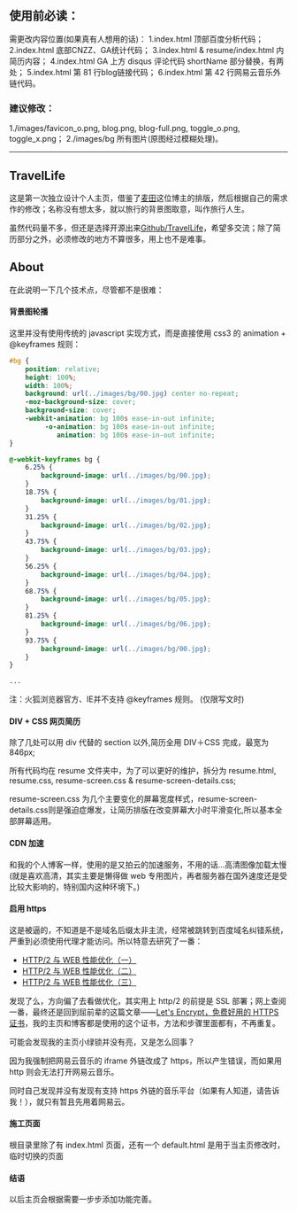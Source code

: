 ## 使用前必读：
需更改内容位置(如果真有人想用的话)：
1.index.html 顶部百度分析代码；
2.index.html 底部CNZZ、GA统计代码；
3.index.html & resume/index.html 内简历内容；
4.index.html GA 上方 disqus 评论代码 shortName 部分替换，有两处；
5.index.html 第 81 行blog链接代码；
6.index.html 第 42 行网易云音乐外链代码。

### 建议修改：
1./images/favicon_o.png, blog.png, blog-full.png, toggle_o.png, toggle_x.png；
2./images/bg 所有图片(原图经过模糊处理)。

---

## TravelLife

这是第一次独立设计个人主页，借鉴了[麦田](http://itmyhome.com)这位博主的排版，然后根据自己的需求作的修改；名称没有想太多，就以旅行的背景图取意，叫作旅行人生。

虽然代码量不多，但还是选择开源出来[Github/TravelLife]()，希望多交流；除了简历部分之外，必须修改的地方不算很多，用上也不是难事。

## About

在此说明一下几个技术点，尽管都不是很难：

#### 背景图轮播

这里并没有使用传统的 javascript 实现方式，而是直接使用 css3 的 animation + @keyframes 规则：


```css 
#bg {
	position: relative;
	height: 100%;
	width: 100%;
	background: url(../images/bg/00.jpg) center no-repeat;
	-moz-background-size: cover;
	background-size: cover;
	-webkit-animation: bg 100s ease-in-out infinite;
	     -o-animation: bg 100s ease-in-out infinite;
	        animation: bg 100s ease-in-out infinite;
}

@-webkit-keyframes bg {
	6.25% {
		background-image: url(../images/bg/00.jpg);
	}
	18.75% {
		background-image: url(../images/bg/01.jpg);
	}
	31.25% {
		background-image: url(../images/bg/02.jpg);
	}
	43.75% {
		background-image: url(../images/bg/03.jpg);
	}
	56.25% {
		background-image: url(../images/bg/04.jpg);
	}
	68.75% {
		background-image: url(../images/bg/05.jpg);
	}
	81.25% {
		background-image: url(../images/bg/06.jpg);
	}
	93.75% {
		background-image: url(../images/bg/00.jpg);
	}
}

...

```

注：火狐浏览器官方、IE并不支持 @keyframes 规则。 (仅限写文时)

#### DIV + CSS 网页简历

除了几处可以用 div 代替的 section 以外,简历全用 DIV＋CSS 完成，最宽为 846px;

所有代码均在 resume 文件夹中，为了可以更好的维护，拆分为 resume.html, resume.css, resume-screen.css & resume-screen-details.css;

resume-screen.css 为几个主要变化的屏幕宽度样式，resume-screen-details.css则是强迫症爆发，让简历排版在改变屏幕大小时平滑变化,所以基本全部屏幕适用。

#### CDN 加速

和我的个人博客一样，使用的是又拍云的加速服务，不用的话...高清图像加载太慢(就是喜欢高清，其实主要是懒得做 web 专用图片，再者服务器在国外速度还是受比较大影响的，特别国内这种环境下。)

#### 启用 https 

这是被逼的，不知道是不是域名后缀太非主流，经常被跳转到百度域名纠错系统，严重到必须使用代理才能访问。所以特意去研究了一番：

* [HTTP/2 与 WEB 性能优化（一）](https://imququ.com/post/http2-and-wpo-1.html)
* [HTTP/2 与 WEB 性能优化（二）](https://imququ.com/post/http2-and-wpo-2.html)
* [HTTP/2 与 WEB 性能优化（三）](https://imququ.com/post/http2-and-wpo-3.html)

发现了么，方向偏了去看做优化，其实用上 http/2 的前提是 SSL 部署；网上查阅一番，最终还是回到屈前辈的这篇文章——[Let's Encrypt，免费好用的 HTTPS 证书](https://imququ.com/post/letsencrypt-certificate.html)，我的主页和博客都是使用的这个证书，方法和步骤里面都有，不再重复。

可能会发现我的主页小绿锁并没有亮，又是怎么回事？

因为我强制把网易云音乐的 iframe 外链改成了 https，所以产生错误，而如果用 http 则会无法打开网易云音乐。

同时自己发现并没有发现有支持 https 外链的音乐平台（如果有人知道，请告诉我！），就只有暂且先用着网易云。

#### 施工页面

根目录里除了有 index.html 页面，还有一个 default.html 是用于当主页修改时，临时切换的页面

#### 结语
以后主页会根据需要一步步添加功能完善。












